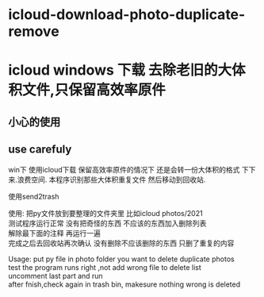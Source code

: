 # icloud-download-photo-duplicate-remove
# icloud windows 下载  去除老旧的大体积文件,只保留高效率原件

## 小心的使用
## use carefuly

win下  使用icloud下载 保留高效率原件的情况下  还是会转一份大体积的格式 下下来.浪费空间.
本程序识别那些大体积重复文件 然后移动到回收站.

使用send2trash


使用:
   把py文件放到要整理的文件夹里   比如icloud photos/2021<br>
   测试程序运行正常 没有把奇怪的东西 不应该的东西加入删除列表<br>
   解除最下面的注释 再运行一遍<br>
   完成之后去回收站再次确认 没有删除不应该删除的东西    只删了重复的内容<br>
  
 Usage:
   put py file in photo folder you want to delete duplicate photos<br>
   test the program runs right ,not add wrong file to delete list<br>
   uncomment last part and run<br>
   after fnish,check again in trash bin, makesure nothing wrong is deleted<br>

